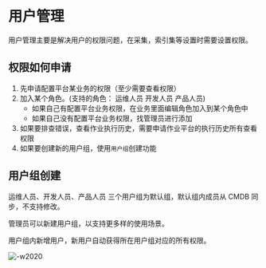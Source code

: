 # 用户管理

用户管理主要是解决用户的权限问题，在采集，索引集等设置时需要设置权限。

## 权限如何申请

1. 先申请配置平台某业务的权限（至少需要查看权限）
2. 加入某个角色。(支持的角色： 运维人员 开发人员 产品人员)
    * 如果自己有配置平台业务权限，在业务里面编辑角色加入到某个角色中
    * 如果自己没有配置平台业务权限，找管理员进行添加
3. 如果要排查错误，查看作业执行历史，需要申请作业平台的执行历史所有查看权限
4. 如果要创建新的用户组，使用`用户组`创建功能

## 用户组创建

运维人员、开发人员、产品人员 三个用户组为默认组，默认组内成员从 CMDB 同步，不支持修改。

管理员可以新建用户组，以支持更多样的使用场景。

用户组内新增用户，新用户自动获得所在用户组对应的所有权限。

![-w2020](../../media/2019-12-12-10-00-42.jpg)
